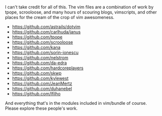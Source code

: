 I can't take credit for all of this. The vim files are a combination of
work by tpope, scrooloose, and many hours of scouring blogs, vimscripts,
and other places for the cream of the crop of vim awesomeness.

 * https://github.com/astrails/dotvim
 * https://github.com/carlhuda/janus
 * https://github.com/tpope
 * https://github.com/scrooloose
 * https://github.com/kana
 * https://github.com/sorin-ionescu
 * https://github.com/nelstrom
 * https://github.com/da-edra
 * https://github.com/hardcoreplayers
 * https://github.com/skwp
 * https://github.com/kylewest
 * https://github.com/JeanMertz
 * https://github.com/duhanebel
 * https://github.com/lfilho

And everything that's in the modules included in vim/bundle of course.
Please explore these people's work.

